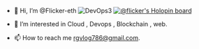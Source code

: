 - 👋 Hi, I’m @Flicker-eth
![DevOps3](https://user-images.githubusercontent.com/69352034/192645103-2ab26b11-f614-42e1-9b81-e9b2583f7528.png)
[![@flicker's Holopin board](https://holopin.io/api/user/board?user=flicker)](https://holopin.io/@flicker)

- 👀 I’m interested in Cloud , Devops , Blockchain , web.
- 📫 How to reach me rgvlog786@gmail.com.

<!---
Flicker-eth/Flicker-eth is a ✨ special ✨ repository because its `README.md` (this file) appears on your GitHub profile.
You can click the Preview link to take a look at your changes.
--->
